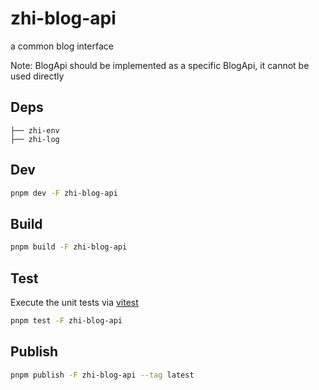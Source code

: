 # zhi-blog-api

a common blog interface

Note: BlogApi should be implemented as a specific BlogApi, it cannot be used directly

## Deps

```
├── zhi-env
├── zhi-log
```

## Dev

```bash
pnpm dev -F zhi-blog-api
```

## Build

```bash
pnpm build -F zhi-blog-api
```

## Test

Execute the unit tests via [vitest](https://vitest.dev)

```bash
pnpm test -F zhi-blog-api
```

## Publish

```bash
pnpm publish -F zhi-blog-api --tag latest
```